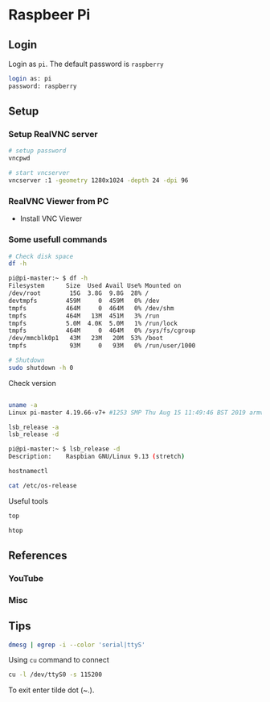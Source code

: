 # Raspbeer Pi

## Login

Login as `pi`. The default password is `raspberry`

```sh
login as: pi
password: raspberry
```

## Setup

### Setup RealVNC server

```bash
# setup password
vncpwd

# start vncserver
vncserver :1 -geometry 1280x1024 -depth 24 -dpi 96
```

### RealVNC Viewer from PC

* Install VNC Viewer

### Some usefull commands

```sh
# Check disk space
df -h

pi@pi-master:~ $ df -h
Filesystem      Size  Used Avail Use% Mounted on
/dev/root        15G  3.8G  9.8G  28% /
devtmpfs        459M     0  459M   0% /dev
tmpfs           464M     0  464M   0% /dev/shm
tmpfs           464M   13M  451M   3% /run
tmpfs           5.0M  4.0K  5.0M   1% /run/lock
tmpfs           464M     0  464M   0% /sys/fs/cgroup
/dev/mmcblk0p1   43M   23M   20M  53% /boot
tmpfs            93M     0   93M   0% /run/user/1000

# Shutdown
sudo shutdown -h 0
```

Check version

```sh

uname -a
Linux pi-master 4.19.66-v7+ #1253 SMP Thu Aug 15 11:49:46 BST 2019 armv7l GNU/Linux

lsb_release -a
lsb_release -d

pi@pi-master:~ $ lsb_release -d
Description:	Raspbian GNU/Linux 9.13 (stretch)

hostnamectl

cat /etc/os-release
```

Useful tools

```sh
top

htop
```

## References

### YouTube


### Misc


## Tips

```sh
dmesg | egrep -i --color 'serial|ttyS'
```

Using `cu` command to connect

```sh
cu -l /dev/ttyS0 -s 115200
```

To exit enter tilde dot (~.).

